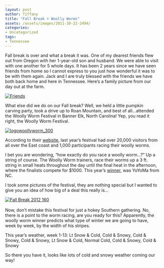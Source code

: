 ```yaml
---
layout: post
author: Tiffany
title: "Fall Break + Woolly Worms"
assets: /assets/images/2011-10-22-2494/
categories: 
- Uncategorized
tags: 
- Tennessee
---
```


Fall break is over and what a break it was. One of my dearest friends flew out from Oregon with her 1-year-old son and husband. We were able to visit with one another for 5 whole days. It has been 2 years since we have seen friends from home so I cannot express to you just how wonderful it was to be with them again. Jack and I are truly blessed with the friends we have both back home and here in Tennessee. Here’s a family picture from our day out at the farm.

[![](jekyll_uploads/2011/10/Fall-Break-2012-008-575x381.jpg "Friends")](http://www.sweetpeonies.com/2011/10/2494/fall-break-2012-008/)

What else did we do on our Fall break? Well, we held a little pumpkin carving party, took a drive up to Roan Mountain, and best of all…attended the Woolly Worm Festival in Banner Elk, North Carolina! Yep, you read it right, the Woolly Worm Festival.

[![](jekyll_uploads/2011/10/logowoollyworm_300.jpg "logowoollyworm_300")](http://www.sweetpeonies.com/2011/10/2494/logowoollyworm_300/)

According to their [website](http://www.woollyworm.com/index.php?option=com_content&view=category&layout=blog&id=34&Itemid=56), last year’s festival had over 20,000 visitors from all over the East coast and 1,000 participants racing their woolly worms.

I bet you are wondering, “how exactly do you race a woolly worm…?” Up a string of course. The Woolly Worm trainers, race their worms up a 3 ft. string in small heats throughout the day until the final heat in the afternoon, where the finalists compete for $1000\. This year’s [winner](http://www.woollyworm.com/), was YoYoMa from NC.

I took some pictures of the festival, they are nothing special but I wanted to give you an idea of how big of a deal this really is…

[![](jekyll_uploads/2011/10/Fall-Break-2012-160-325x215.jpg "Fall Break 2012 160")](http://www.sweetpeonies.com/2011/10/2494/fall-break-2012-160/)  
<nbsp>  
Now, don’t mistake this festival for just a hokey Southern gathering. No, there is a point to the worm racing, are you ready for this? Apparently, the woolly worm winner predicts what type of winter we are going to have, week by week, by the width of his stripes.</nbsp>

This year’s weather, week 1-13: Lt Snow & Cold, Cold & Snowy, Cold & Snowy, Cold & Snowy, Lt Snow & Cold, Normal Cold, Cold & Snowy, Cold & Snowy

So there you have it, looks like lots of cold and snowy weather coming our way!